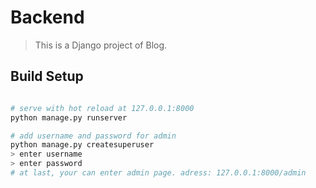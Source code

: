 # Backend

> This is a Django project of Blog.

## Build Setup

``` bash

# serve with hot reload at 127.0.0.1:8000
python manage.py runserver

# add username and password for admin
python manage.py createsuperuser
> enter username
> enter password
# at last, your can enter admin page. adress: 127.0.0.1:8000/admin

```
